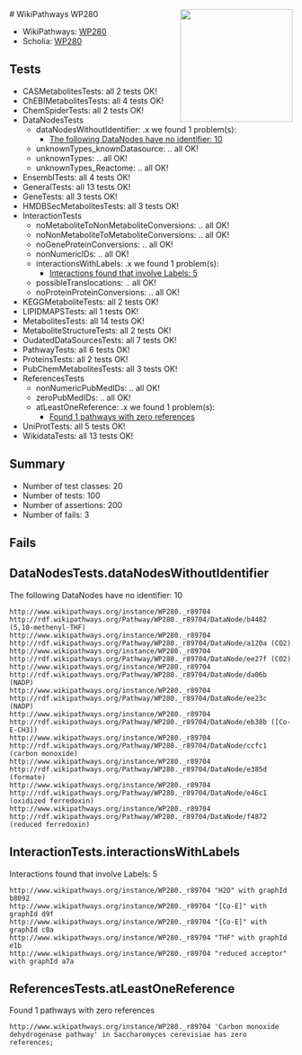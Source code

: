 <img style="float: right; width: 200px" src="https://upload.wikimedia.org/wikipedia/commons/thumb/8/83/Wplogo_with_text_500.png/640px-Wplogo_with_text_500.png" />
# WikiPathways WP280

* WikiPathways: [WP280](https://new.wikipathways.org/pathways/WP280)
* Scholia: [WP280](https://scholia.toolforge.org/wikipathways/WP280)
## Tests
* CASMetabolitesTests: all 2 tests OK!
* ChEBIMetabolitesTests: all 4 tests OK!
* ChemSpiderTests: all 2 tests OK!
* DataNodesTests
    * dataNodesWithoutIdentifier: .x we found 1 problem(s):
        * [The following DataNodes have no identifier: 10](#8792c490)
    * unknownTypes_knownDatasource: .. all OK!
    * unknownTypes: .. all OK!
    * unknownTypes_Reactome: .. all OK!
* EnsemblTests: all 4 tests OK!
* GeneralTests: all 13 tests OK!
* GeneTests: all 3 tests OK!
* HMDBSecMetabolitesTests: all 3 tests OK!
* InteractionTests
    * noMetaboliteToNonMetaboliteConversions: .. all OK!
    * noNonMetaboliteToMetaboliteConversions: .. all OK!
    * noGeneProteinConversions: .. all OK!
    * nonNumericIDs: .. all OK!
    * interactionsWithLabels: .x we found 1 problem(s):
        * [Interactions found that involve Labels: 5](#630d267c)
    * possibleTranslocations: .. all OK!
    * noProteinProteinConversions: .. all OK!
* KEGGMetaboliteTests: all 2 tests OK!
* LIPIDMAPSTests: all 1 tests OK!
* MetabolitesTests: all 14 tests OK!
* MetaboliteStructureTests: all 2 tests OK!
* OudatedDataSourcesTests: all 7 tests OK!
* PathwayTests: all 6 tests OK!
* ProteinsTests: all 2 tests OK!
* PubChemMetabolitesTests: all 3 tests OK!
* ReferencesTests
    * nonNumericPubMedIDs: .. all OK!
    * zeroPubMedIDs: .. all OK!
    * atLeastOneReference: .x we found 1 problem(s):
        * [Found 1 pathways with zero references](#35eb778e)
* UniProtTests: all 5 tests OK!
* WikidataTests: all 13 tests OK!


## Summary

* Number of test classes: 20
* Number of tests: 100
* Number of assertions: 200
* Number of fails: 3

## Fails

<a name="8792c490" />

## DataNodesTests.dataNodesWithoutIdentifier

The following DataNodes have no identifier: 10
```
http://www.wikipathways.org/instance/WP280._r89704 http://rdf.wikipathways.org/Pathway/WP280._r89704/DataNode/b4482 (5,10-methenyl-THF)
http://www.wikipathways.org/instance/WP280._r89704 http://rdf.wikipathways.org/Pathway/WP280._r89704/DataNode/a120a (CO2)
http://www.wikipathways.org/instance/WP280._r89704 http://rdf.wikipathways.org/Pathway/WP280._r89704/DataNode/ee27f (CO2)
http://www.wikipathways.org/instance/WP280._r89704 http://rdf.wikipathways.org/Pathway/WP280._r89704/DataNode/da06b (NADP)
http://www.wikipathways.org/instance/WP280._r89704 http://rdf.wikipathways.org/Pathway/WP280._r89704/DataNode/ee23c (NADP)
http://www.wikipathways.org/instance/WP280._r89704 http://rdf.wikipathways.org/Pathway/WP280._r89704/DataNode/eb38b ([Co-E-CH3])
http://www.wikipathways.org/instance/WP280._r89704 http://rdf.wikipathways.org/Pathway/WP280._r89704/DataNode/ccfc1 (carbon monoxide)
http://www.wikipathways.org/instance/WP280._r89704 http://rdf.wikipathways.org/Pathway/WP280._r89704/DataNode/e385d (formate)
http://www.wikipathways.org/instance/WP280._r89704 http://rdf.wikipathways.org/Pathway/WP280._r89704/DataNode/e46c1 (oxidized ferredoxin)
http://www.wikipathways.org/instance/WP280._r89704 http://rdf.wikipathways.org/Pathway/WP280._r89704/DataNode/f4872 (reduced ferredoxin)
```

<a name="630d267c" />

## InteractionTests.interactionsWithLabels

Interactions found that involve Labels: 5
```
http://www.wikipathways.org/instance/WP280._r89704 "H2O" with graphId b8092
http://www.wikipathways.org/instance/WP280._r89704 "[Co-E]" with graphId d9f
http://www.wikipathways.org/instance/WP280._r89704 "[Co-E]" with graphId c0a
http://www.wikipathways.org/instance/WP280._r89704 "THF" with graphId e1b
http://www.wikipathways.org/instance/WP280._r89704 "reduced acceptor" with graphId a7a
```

<a name="35eb778e" />

## ReferencesTests.atLeastOneReference

Found 1 pathways with zero references
```
http://www.wikipathways.org/instance/WP280._r89704 'Carbon monoxide dehydrogenase pathway' in Saccharomyces cerevisiae has zero references; 
```

